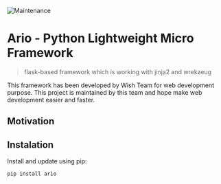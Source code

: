 ![Maintenance](https://img.shields.io/badge/Maintained%3F-yes-green.svg)
# Ario - Python Lightweight Micro Framework
 > flask-based framework which is working with jinja2 and wrekzeug

This framework has been developed by Wish Team for web development purpose. This project is maintained by this team and hope make web development easier and faster.

## Motivation

## Instalation
Install and update using pip:

```
pip install ario
```

